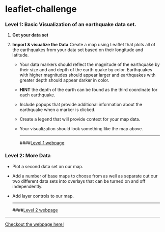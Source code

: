 # leaflet-challenge
### Level 1: Basic Visualization of an earthquake data set.
1. **Get your data set**
2. **Import & visualize the Data**
Create a map using Leaflet that plots all of the earthquakes from your data set based on their longitude and latitude.

   * Your data markers should reflect the magnitude of the earthquake by their size and and depth of the earth quake by color. Earthquakes with higher magnitudes should appear larger and earthquakes with greater depth should appear darker in color.

   * **HINT** the depth of the earth can be found as the third coordinate for each earthquake.

   * Include popups that provide additional information about the earthquake when a marker is clicked.

   * Create a legend that will provide context for your map data.

   * Your visualization should look something like the map above.<hr>
####[Level 1 webpage](Leaflet-Step-1/index.html)
### Level 2: More Data
* Plot a second data set on our map.

* Add a number of base maps to choose from as well as separate out our two different data sets into overlays that can be turned on and off independently.

* Add layer controls to our map.<hr>
####[Level 2 webpage](Leaflet-Step-2/index.html)
<hr>

[Checkout the webpage here!](https://zibozhao0804.github.io/leaflet-challenge/)



